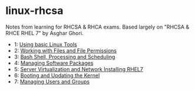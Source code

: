 # linux-rhcsa

Notes from learning for RHCSA &amp; RHCA exams. Based largely on "RHCSA & RHCE RHEL 7" by Asghar Ghori. 

* 1: [Using basic Linux Tools](basic_linux_tools.md)
* 2: [Working with Files and File Permissions](files_and_file_permissions.md)
* 3: [Bash Shell, Processing and Scheduling](bash_processing_scheduling.md)
* 4: [Managing Software Packages](software_packages.md)
* 5: [Server Virtualization and Network Installing RHEL7](server_virtualization_network_installing.md)
* 6: [Booting and Updating the Kernel](booting_kernel_logging.md)
* 7: [Managing Users and Groups](users_and_groups.md)